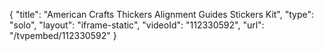 {
    "title": "American Crafts Thickers Alignment Guides   Stickers Kit",
    "type": "solo",
    "layout": "iframe-static",
    "videoId": "112330592",
    "url": "\/tvpembed\/112330592"
}